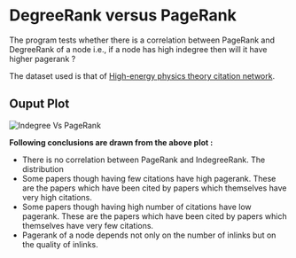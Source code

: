 DegreeRank versus PageRank
==========================
The program tests whether there is a correlation between PageRank and DegreeRank of a node i.e., if a node has high indegree then will it have higher pagerank ?

The dataset used is that of [High-energy physics theory citation network](https://snap.stanford.edu/data/cit-HepTh.html).

## Ouput Plot
![Indegree Vs PageRank](https://github.com/Shubhamdubey2111/Network-Science/blob/master/PageRank%20Implementation/DegreeRank%20Vs%20PageRank/Indegree_vs_pagerank.png)

__Following conclusions are drawn from the above plot :__

* There is no correlation between PageRank and IndegreeRank. The distribution
* Some papers though having few citations have high pagerank. These are the papers which have been cited by papers which themselves have very high citations. 
* Some papers though having high number of citations have low pagerank. These are the papers which have been cited by papers which themselves have very few citations.
* Pagerank of a node depends not only on the number of inlinks but on the quality of inlinks.
